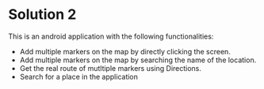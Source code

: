# Solution 2

This is an android application with the following functionalities:

* Add multiple markers on the map by directly clicking the screen.
* Add multiple markers on the map by searching the name of the location.
* Get the real route of mutltiple markers using Directions.
* Search for a place in the application
